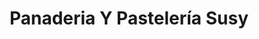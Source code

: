 ---
title: "Panaderia Y Pastelería Susy"
url: /quito/panaderia-y-pasteleria-susy/
shop: Bäckerei
---